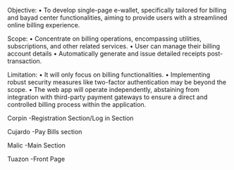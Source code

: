 Objective:
• To develop single-page e-wallet, specifically tailored for billing and bayad center functionalities, aiming to provide users with a streamlined online billing experience.
 
Scope:
• Concentrate on billing operations, encompassing utilities, subscriptions, and other related services.
• User can manage their billing account details
• Automatically generate and issue detailed receipts post-transaction.
 
Limitation:
• It will only focus on billing functionalities.
• Implementing robust security measures like two-factor authentication may be beyond the scope.
• The web app will operate independently, abstaining from integration with third-party payment gateways to ensure a direct and controlled billing process within the application.



Corpin
-Registration Section/Log in Section

Cujardo
-Pay Bills section

Malic
-Main Section

Tuazon
-Front Page 
